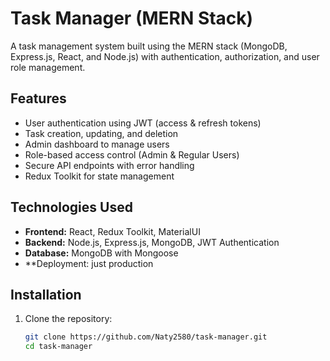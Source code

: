 # Task Manager (MERN Stack)

A task management system built using the MERN stack (MongoDB, Express.js, React, and Node.js) with authentication, authorization, and user role management.

## Features
- User authentication using JWT (access & refresh tokens)
- Task creation, updating, and deletion
- Admin dashboard to manage users 
- Role-based access control (Admin & Regular Users)
- Secure API endpoints with error handling
- Redux Toolkit for state management

## Technologies Used
- **Frontend:** React, Redux Toolkit, MaterialUI
- **Backend:** Node.js, Express.js, MongoDB, JWT Authentication
- **Database:** MongoDB with Mongoose
- **Deployment: just production

## Installation

1. Clone the repository:
   ```sh
   git clone https://github.com/Naty2580/task-manager.git
   cd task-manager
